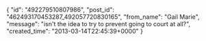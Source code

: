  {
   "id": "492279510807986",
   "post_id": "462493170453287_492057720830165",
   "from_name": "Gail Marie",
   "message": "isn't the idea to try to prevent going to court at all?",
   "created_time": "2013-03-14T22:45:39+0000"
 }
